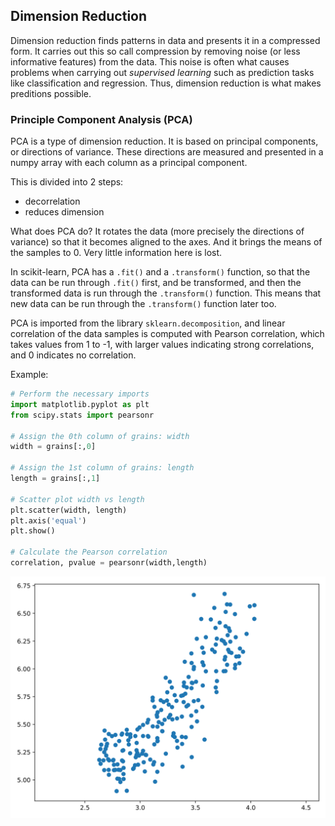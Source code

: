 ## Dimension Reduction

Dimension reduction finds patterns in data and presents it in a compressed form. It carries out this so call compression by removing 
noise (or less informative features) from the data. This noise is often what causes problems when carrying out *supervised learning* 
such as prediction tasks like classification and regression. Thus, dimension reduction is what makes preditions possible.

### Principle Component Analysis (PCA)

PCA is a type of dimension reduction. It is based on principal components, or directions of variance. These directions are measured 
and presented in a numpy array with each column as a principal component.

This is divided into 2 steps:
- decorrelation
- reduces dimension

What does PCA do?
It rotates the data (more precisely the directions of variance) so that it becomes aligned to the axes. And it brings the means of the 
samples to 0. Very little information here is lost. 

In scikit-learn, PCA has a `.fit()` and a `.transform()` function, so that the data can be run through `.fit()` first, and be transformed, 
and then the transformed data is run through the `.transform()` function. This means that new data can be run through the `.transform()` 
function later too.

PCA is imported from the library `sklearn.decomposition`, and linear correlation of the data samples is computed with Pearson correlation, 
which takes values from 1 to -1, with larger values indicating strong correlations, and 0 indicates no correlation. 

Example:
```python
# Perform the necessary imports
import matplotlib.pyplot as plt
from scipy.stats import pearsonr 

# Assign the 0th column of grains: width
width = grains[:,0]

# Assign the 1st column of grains: length
length = grains[:,1]

# Scatter plot width vs length
plt.scatter(width, length)
plt.axis('equal')
plt.show()

# Calculate the Pearson correlation
correlation, pvalue = pearsonr(width,length)
```
![](https://github.com/afclopes/Machine-Learning/blob/master/images/pca_graph0.svg)

